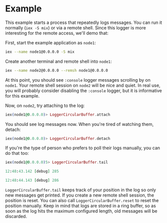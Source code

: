 # Example

This example starts a process that repeatedly logs messages. You can run it
normally (`iex -S mix`) or via a remote shell. Since this logger is more
interesting for the remote access, we'll demo that:

First, start the example application as `node1`:

```bash
iex --name node1@0.0.0.0 -S mix
```

Create another terminal and remote shell into `node1`:

```bash
iex --name node2@0.0.0.0 --remsh node1@0.0.0.0
```

At this point, you should see `:console` logger messages scrolling by on
`node1`. Your remote shell session on `node2` will be nice and quiet. In real
use, you will probably consider disabling the `:console` logger, but it is
informative for this example.

Now, on `node2`, try attaching to the log:

```elixir
iex(node1@0.0.0.0)> LoggerCircularBuffer.attach
```

You should see log messages now. When you're tired of watching them, detach:

```elixir
iex(node1@0.0.0.0)> LoggerCircularBuffer.detach
```

If you're the type of person who prefers to poll their logs manually, you can do
that too:

```elixir
iex(node1@0.0.0.0)5> LoggerCircularBuffer.tail

12:48:43.142 [debug] 285

12:48:44.143 [debug] 286
```

`LoggerCircularBuffer.tail` keeps track of your position in the log so only new
messages get printed. If you create a new remote shell session, the position is
reset. You can also call `LoggerCircularBuffer.reset` to reset the position
manually. Keep in mind that logs are stored in a ring buffer, so as soon as the
log hits the maximum configured length, old messages will be discarded.

